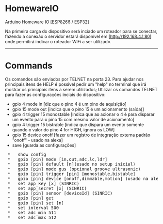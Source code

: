 # HomewareIO
Arduino Homeware IO [ESP8266 /  ESP32]

Na primeira carga do dispositivo será inciado um roteador para se conectar, fazendo a conexão o servidor estará disponível em  [http://192.168.4.1:80] onde permitirá indicar o roteador WiFi a ser utilizado.

---


# Commands
Os comandos são enviados por TELNET na porta 23. Para ajudar nos principais itens de HELP é possivel pedir um "help" no terminal que irá mostrar os principais itens a serem utilizados;
Utilizar os comandos TELNET para fazer as configurações inciais do dispositivo:
* gpio 4 mode in  [diz que o pino 4 é um pino de aquisição]
* gpio 15 mode out [indica que o pino 15 é um acionamento (saída)]
* gpio 4 trigger 15 monostable [indica que ao acionar o 4 é para disparar um evento para o pino 15 com mesmo valor de acionamento]
* gpio 4 trigger 15 bistrable [indica que dispara um evento somente quando o valor do pino 4 for HIGH, ignora os LOW]
* gpio 15 device onoff [fazer um registro de integração externa padrão "onoff" - usado na alexa]
* save [guarda as configurações]
   
<pre>
 *   show config 
 *   gpio [pin] mode [in,out,adc,lc,ldr]
 *   gpio [pin] default [n](usado no setup inicial)
 *   gpio [pin] mode gus (opcional groove ultrasonic)
 *   gpio [pin] trigger [pin] [monostable,bistable]
 *   gpio [pin] device [onoff,dimmable,motion] (usado na alexa)
 *   set app_key [x] (SINRIC)
 *   set app_secret [x] (SINRIC)
 *   gpio [pin] sensor [deviceId] (SINRIC)
 *   gpio [pin] get
 *   gpio [pin] set [n]
 *   set interval 500
 *   set adc_min 511
 *   set adc_max 512
</pre>

# 
